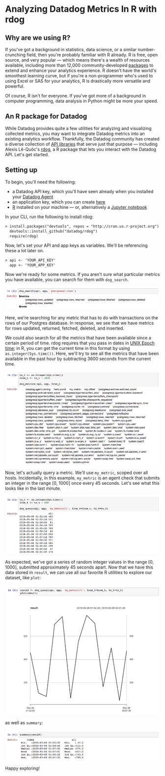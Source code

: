 # Analyzing Datadog Metrics In R with rdog


## Why are we using R?

If you've got a background in statistics, data science, or a similar number-crunching field, then you're probably familiar with R already. R is free, open source, and very popular — which means there's a wealth of resources available, including more than 12,000 community-developed [packages](https://cran.r-project.org/web/packages/) to extend and enhance your analytics experience. R doesn't have the world's smoothest learning curve, but if you're a non-programmer who's used to using Excel or SAS for your analytics, R is drastically more versatile and powerful. 

Of course, R isn't for everyone. If you've got more of a background in computer programming, data analysis in Python might be more your speed.

## An R package for Datadog

While Datadog provides quite a few utilities for analyzing and visualizing collected metrics, you may want to integrate Datadog metrics into an existing analytics workflow. Thankfully, the Datadog community has created a diverse collection of [API libraries](https://docs.datadoghq.com/developers/libraries/) that serve just that purpose — including Alexis Lê-Quôc's [rdog](https://github.com/alq666/rdog), a R package that lets you interact with the Datadog API. Let's get started.

## Setting up

To begin, you'll need the following:
- a Datadog API key, which you'll have seen already when you installed your [Datadog Agent](https://docs.datadoghq.com/agent/)
- an application key, which you can create [here](https://app.datadoghq.com/account/settings#api)
- [R](https://www.r-project.org/) installed on your machine — or, alternatively a [Jupyter notebook](http://jupyter.org/)

In your CLI, run the following to install rdog:

```
> install.packages("devtools", repos = "http://cran.us.r-project.org")
  devtools::install_github("datadog/rdog")
  require(rdog)
```

Now, let's set your API and app keys as variables. We'll be referencing these a lot later on.

```
> api <- 'YOUR_API_KEY'
  app <- 'YOUR_APP_KEY'
```

Now we're ready for some metrics. If you aren't sure what particular metrics you have available, you can search for them with `dog_search`.

![dog_search](img/blog-01-search.png)

Here, we're searching for any metric that has to do with transactions on the rows of our Postgres database. In response, we see that we have metrics for rows updated, returned, fetched, deleted, and inserted.

We could also search for all the metrics that have been available since a certain period of time. rdog requires that you pass in dates in [UNIX Epoch time](https://en.wikipedia.org/wiki/Unix_time); in R, you can get the current time in this format by using `as.integer(Sys.time())`. Here, we'll try to see all the metrics that have been available in the past hour by subtracting 3600 seconds from the current time.

![dog_search](img/blog-02-metrics.png)

Now, let's actually query a metric. We'll use `my_metric`, scoped over all hosts. Incidentally, in this example, `my_metric` is an agent check that submits an integer in the range [0, 1000] once every 45 seconds. Let's see what this looks like in the last minute.

![dog_search](img/blog-03-query.png)

As expected, we've got a series of random integer values in the range [0, 1000], submitted approximately 45 seconds apart. Now that we have this data stored in `result`, we can use all our favorite R utilities to explore our dataset, like `plot`:

![dog_search](img/blog-04-plot.png)

as well as `summary`:

![dog_search](img/blog-05-summary.png)

Happy exploring!
